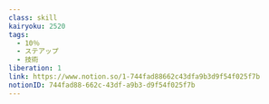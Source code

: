 ```yaml
---
class: skill
kairyoku: 2520
tags:
  - 10％
  - ステアップ
  - 技術
liberation: 1
link: https://www.notion.so/1-744fad88662c43dfa9b3d9f54f025f7b
notionID: 744fad88-662c-43df-a9b3-d9f54f025f7b
---
```

